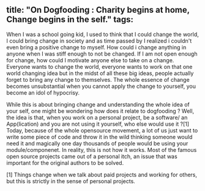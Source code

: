 title: "On Dogfooding : Charity begins at home, Change begins in the self."
tags:
---


When I was a school going kid, I used to think that I could change the world, I could bring change in society and as time passed by I realized i couldn't even bring a positive change to myself. How could i change anything in anyone when I was stiff enough to not be changed. If I am not open enough for change, how could I motivate anyone else to take on a change. Everyone wants to change the world, everyone wants to work on that one world changing idea but in the midst of all these big ideas, people actually forget to bring any change to themselves. The whole essence of change becomes unsubstantial when you cannot apply the change to yourself, you become an idol of hypocrisy.

While this is about bringing change and understanding the whole idea of your self, one might be wondering how does it relate to dogfooding ? Well, the idea is that, when you work on a personal project, be a software/ an App(lication) and you are not using it yourself, who else would use it ?[1] Today, because of the whole opensource movement, a lot of us just want to write some piece of code and throw it in the wild thinking someone would need it and magically one day thousands of people would be using your module/componenet. In reality, this is not how it works. Most of the famous open source projects came out of a personal itch, an issue that was important for the original authors to be solved.

[1] Things change when we talk about paid projects and working for others, but this is strictly in the sense of personal projects.

